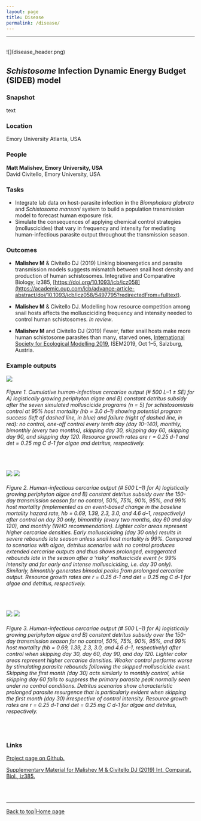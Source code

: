 ```yaml
---
layout: page
title: Disease
permalink: /disease/
---
```

<a id="top"></a>

******  
<br>  
![](disease_header.png)  
<br>  

## _Schistosome_ Infection Dynamic Energy Budget (SIDEB) model     

### Snapshot

text

### Location

Emory University Atlanta, USA

### People

**Matt Malishev, Emory University, USA**  
David Civitello, Emory University, USA    

### Tasks

* Integrate lab data on host-parasite infection in the _Biomphalara glabrata_ and _Schistosoma mansoni_ system to build a population transmission model to forecast human exposure risk.  
* Simulate the consequences of applying chemical control strategies (molluscicides) that vary in frequency and intensity for mediating human-infectious parasite output throughout the transmission season.    

### Outcomes

* **Malishev M** & Civitello DJ (2019) Linking bioenergetics and parasite transmission models suggests mismatch between snail host density and production of human schistosomes. Integrative and Comparative Biology, iz385, [https://doi.org/10.1093/icb/icz058](https://academic.oup.com/icb/advance-article-abstract/doi/10.1093/icb/icz058/5497795?redirectedFrom=fulltext).    

* **Malishev M** & Civitello DJ. Modelling how resource competition among snail hosts affects the mollusciciding frequency and intensity needed to control human schistosomes. _In review_.

* **Malishev M** and Civitello DJ (2019) Fewer, fatter snail hosts make more human schistosome parasites than many, starved ones, [International Society for Ecological Modelling 2019](https://www.elsevier.com/events/conferences/international-society-for-ecological-modelling-global-conference/programme), ISEM2019, Oct 1–5, Salzburg, Austria.        

### Example outputs  

![](disease/disease1.png) 
###### Figure 1. Cumulative human-infectious cercariae output (# 500 L–1 ± SE) for A) logistically growing periphyton algae and B) constant detritus subsidy after the seven simulated molluscicide programs (n = 5) for schistosomiasis control at 95% host mortality (hb = 3.0 d–1) showing potential program success (left of dashed line, in blue) and failure (right of dashed line, in red): no control, one-off control every tenth day (day 10–140), monthly, bimonthly (every two months), skipping day 30, skipping day 60, skipping day 90, and skipping day 120. Resource growth rates are r = 0.25 d-1 and det = 0.25 mg C d-1 for algae and detritus, respectively.   
<br>

![](disease/disease2.png)
![](disease/disease3.png)
###### Figure 2. Human-infectious cercariae output (# 500 L–1) for A) logistically growing periphyton algae and B) constant detritus subsidy over the 150-day transmission season for no control, 50%, 75%, 90%, 95%, and 99% host mortality (implemented as an event-based change in the baseline mortality hazard rate, hb = 0.69, 1.39, 2.3, 3.0, and 4.6 d–1, respectively) after control on day 30 only, bimonthly (every two months, day 60 and day 120), and monthly (WHO recommendation). Lighter color areas represent higher cercariae densities. Early mollusciciding (day 30 only) results in severe rebounds late season unless snail host mortality is 99%. Compared to scenarios with algae, detritus scenarios with no control produces extended cercariae outputs and thus shows prolonged, exaggerated rebounds late in the season after a ‘risky’ molluscicide event (< 99% intensity and for early and intense mollusciciding, i.e. day 30 only). Similarly, bimonthly generates bimodal peaks from prolonged cercariae output. Resource growth rates are r = 0.25 d-1 and det = 0.25 mg C d-1 for algae and detritus, respectively.     
<br>

![](disease/disease4.png)
![](disease/disease5.png)
###### Figure 3. Human-infectious cercariae output (# 500 L–1) for A) logistically growing periphyton algae and B) constant detritus subsidy over the 150-day transmission season for no control, 50%, 75%, 90%, 95%, and 99% host mortality (hb = 0.69, 1.39, 2.3, 3.0, and 4.6 d–1, respectively) after control when skipping day 30, day 60, day 90, and day 120. Lighter color areas represent higher cercariae densities. Weaker control performs worse by stimulating parasite rebounds following the skipped molluscicide event. Skipping the first month (day 30) acts similarly to monthly control, while skipping day 60 fails to suppress the primary parasite peak normally seen under no control conditions. Detritus scenarios show characteristic prolonged parasite resurgence that is particularly evident when skipping the first month (day 30) irrespective of control intensity. Resource growth rates are r = 0.25 d-1 and det = 0.25 mg C d-1 for algae and detritus, respectively. 
<br>

### Links    

[Project page on Github.](https://github.com/darwinanddavis/SchistoIBM)  

[Supplementary Material for Malishev M & Civitello DJ (2019) Int. Comparat. Biol., iz385.](https://github.com/darwinanddavis/MalishevCivitello_SICB)                

<br>  
<br>  

******  

[Back to top](#top)|[Home page](./index.md)

